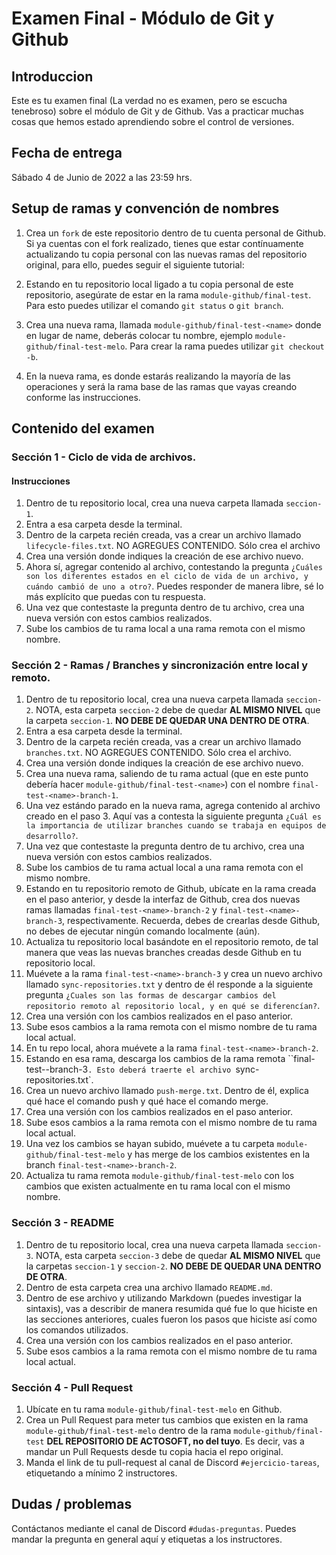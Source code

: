 # Examen Final - Módulo de Git y Github

## Introduccion
Este es tu examen final (La verdad no es examen, pero se escucha tenebroso) sobre el módulo de Git y de Github. Vas a practicar muchas cosas que hemos estado aprendiendo sobre el control de versiones.

## Fecha de entrega
Sábado 4 de Junio de 2022 a las 23:59 hrs.

## Setup de ramas y convención de nombres
1. Crea un `fork` de este repositorio dentro de tu cuenta personal de Github. Si ya cuentas con el fork realizado, tienes que estar contínuamente actualizando tu copia personal con las nuevas ramas del repositorio original, para ello, puedes seguir el siguiente tutorial:

2. Estando en tu repositorio local ligado a tu copia personal de este repositorio, asegúrate de estar en la rama `module-github/final-test`. Para esto puedes utilizar el comando `git status` o `git branch`.

3. Crea una nueva rama, llamada `module-github/final-test-<name>` donde en lugar de name, deberás colocar tu nombre, ejemplo `module-github/final-test-melo`. Para crear la rama puedes utilizar `git checkout -b`.

4. En la nueva rama, es donde estarás realizando la mayoría de las operaciones y será la rama base de las ramas que vayas creando conforme las instrucciones.

## Contenido del examen

### Sección 1 - Ciclo de vida de archivos.
#### Instrucciones
1. Dentro de tu repositorio local, crea una nueva carpeta llamada `seccion-1`.
2. Entra a esa carpeta desde la terminal.
3. Dentro de la carpeta recién creada, vas a crear un archivo llamado `lifecycle-files.txt`. NO AGREGUES CONTENIDO. Sólo crea el archivo
4. Crea una versión donde indiques la creación de ese archivo nuevo.
5. Ahora sí, agregar contenido al archivo, contestando la pregunta `¿Cuáles son los diferentes estados en el ciclo de vida de un archivo, y cuándo cambió de uno a otro?`. Puedes responder de manera libre, sé lo más explícito que puedas con tu respuesta.
6. Una vez que contestaste la pregunta dentro de tu archivo, crea una nueva versión con estos cambios realizados.
7. Sube los cambios de tu rama local a una rama remota con el mismo nombre.

### Sección 2 - Ramas / Branches y sincronización entre local y remoto.
1. Dentro de tu repositorio local, crea una nueva carpeta llamada `seccion-2`. NOTA, esta carpeta `seccion-2` debe de quedar **AL MISMO NIVEL** que la carpeta `seccion-1`. **NO DEBE DE QUEDAR UNA DENTRO DE OTRA**.
2. Entra a esa carpeta desde la terminal.
3. Dentro de la carpeta recién creada, vas a crear un archivo llamado `branches.txt`. NO AGREGUES CONTENIDO. Sólo crea el archivo.
4. Crea una versión donde indiques la creación de ese archivo nuevo.
5. Crea una nueva rama, saliendo de tu rama actual (que en este punto debería hacer `module-github/final-test-<name>`) con el nombre `final-test-<name>-branch-1`.
6. Una vez estándo parado en la nueva rama, agrega contenido al archivo creado en el paso 3. Aquí vas a contesta la siguiente pregunta `¿Cuál es la importancia de utilizar branches cuando se trabaja en equipos de desarrollo?`.
7. Una vez que contestaste la pregunta dentro de tu archivo, crea una nueva versión con estos cambios realizados.
8. Sube los cambios de tu rama actual local a una rama remota con el mismo nombre.
9. Estando en tu repositorio remoto de Github, ubícate en la rama creada en el paso anterior, y desde la interfaz de Github, crea dos nuevas ramas llamadas `final-test-<name>-branch-2` y `final-test-<name>-branch-3`, respectivamente. Recuerda, debes de crearlas desde Github, no debes de ejecutar ningún comando localmente (aún).
10. Actualiza tu repositorio local basándote en el repositorio remoto, de tal manera que veas las nuevas branches creadas desde Github en tu repositorio local.
11. Muévete a la rama `final-test-<name>-branch-3` y crea un nuevo archivo llamado `sync-repositories.txt` y dentro de él responde a la siguiente pregunta `¿Cuales son las formas de descargar cambios del repositorio remoto al repositorio local, y en qué se diferencían?`.
12. Crea una versión con los cambios realizados en el paso anterior.
13. Sube esos cambios a la rama remota con el mismo nombre de tu rama local actual.
14. En tu repo local, ahora muévete a la rama `final-test-<name>-branch-2`.
15. Estando en esa rama, descarga los cambios de la rama remota ``final-test-<name>-branch-3`. Esto deberá traerte el archivo `sync-repositories.txt`.
16. Crea un nuevo archivo llamado `push-merge.txt`. Dentro de él, explica qué hace el comando push y qué hace el comando merge.
17. Crea una versión con los cambios realizados en el paso anterior.
18. Sube esos cambios a la rama remota con el mismo nombre de tu rama local actual.
19. Una vez los cambios se hayan subido, muévete a tu carpeta `module-github/final-test-melo` y has merge de los cambios existentes en la branch `final-test-<name>-branch-2`.
20. Actualiza tu rama remota `module-github/final-test-melo` con los cambios que existen actualmente en tu rama local con el mismo nombre.

### Sección 3 - README
1. Dentro de tu repositorio local, crea una nueva carpeta llamada `seccion-3`. NOTA, esta carpeta `seccion-3` debe de quedar **AL MISMO NIVEL** que la carpetas `seccion-1` y `seccion-2`. **NO DEBE DE QUEDAR UNA DENTRO DE OTRA**.
2. Dentro de esta carpeta crea una archivo llamado `README.md`.
3. Dentro de ese archivo y utilizando Markdown (puedes investigar la sintaxis), vas a describir de manera resumida qué fue lo que hiciste en las secciones anteriores, cuales fueron los pasos que hiciste así como los comandos utilizados.
4. Crea una versión con los cambios realizados en el paso anterior.
5. Sube esos cambios a la rama remota con el mismo nombre de tu rama local actual.

### Sección 4 - Pull Request
1. Ubícate en tu rama `module-github/final-test-melo` en Github.
2. Crea un Pull Request para meter tus cambios que existen en la rama `module-github/final-test-melo` dentro de la rama `module-github/final-test` **DEL REPOSITORIO DE ACTOSOFT, no del tuyo**. Es decir, vas a mandar un Pull Requests desde tu copia hacia el repo original.
3. Manda el link de tu pull-request al canal de Discord `#ejercicio-tareas`, etiquetando a mínimo 2 instructores.

## Dudas / problemas
Contáctanos mediante el canal de Discord `#dudas-preguntas`. Puedes mandar la pregunta en general aquí y etiquetas a los instructores.



